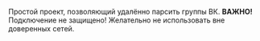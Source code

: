 Простой проект, позволяющий удалённо парсить группы ВК.
**ВАЖНО!** Подключение не защищено! Желательно не использовать вне доверенных сетей.
